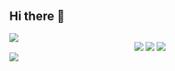 ## Hi there 👋
<img src="https://capsule-render.vercel.app/api?type=waving&color=0000FF&height=150&section=header" />
<div align=center>
	<img src="https://img.shields.io/badge/mysql-4479A1.svg?style=for-the-badge&logo=mysql&logoColor=white"> <!--MySql-->
	<img src="https://img.shields.io/badge/c++-%2300599C.svg?style=for-the-badge&logo=c%2B%2B&logoColor=white"> <!--C++-->
	<img src="https://img.shields.io/badge/html5-%23E34F26.svg?style=for-the-badge&logo=html5&logoColor=white"> <!--HTML5-->
</div>

<img src="https://capsule-render.vercel.app/api?type=waving&color=0000FF&height=150&section=footer" />
